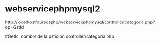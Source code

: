 # webservicephpmysql2
http://localhost/cursosphp/webservicephpmysql/controller/categoria.php?op=GetId

#GetId: nombre de la peticion controller/categoria.php
